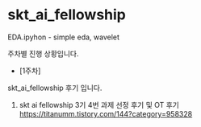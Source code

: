 # skt_ai_fellowship
EDA.ipyhon - simple eda, wavelet



주차별 진행 상황입니다.
+ [1주차] 






skt_ai_fellowship 후기 입니다. 
1. skt ai fellowship 3기 4번 과제 선정 후기 및 OT 후기  
https://titanumm.tistory.com/144?category=958328
